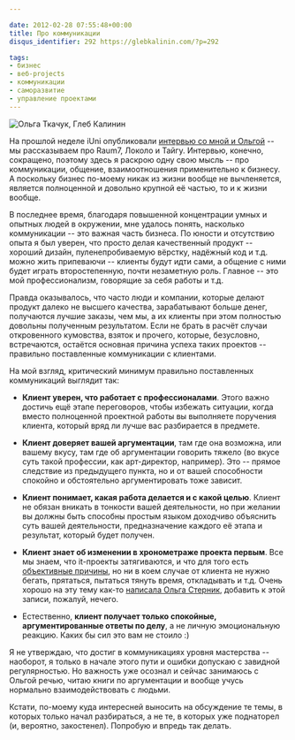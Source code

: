 ```yaml
---

date: 2012-02-28 07:55:48+00:00
title: Про коммуникации
disqus_identifier: 292 https://glebkalinin.com/?p=292

tags:
- бизнес
- веб-projects
- коммуникации
- саморазвитие
- управление проектами
---
```


![Ольга Ткачук, Глеб Калинин](https://raum7linodewp.s3.amazonaws.com/wp-content/uploads/2012/02/8cd664d392578b7e35c29640e7a19f9c-500x333.jpg)

На прошлой неделе iUni опубликовали [интервью со мной и Ольгой](http://iuni.ru/articles/article/?articleId=1234) -- мы рассказываем про Raum7, Локоло и Тайгу. Интервью, конечно, сокращено, поэтому здесь я раскрою одну свою мысль -- про коммуникации, общение, взаимоотношения применительно к бизнесу. А поскольку бизнес по-моему никак из жизни вообще не вычленяется, является полноценной и довольно крупной её частью, то и к жизни вообще.

В последнее время, благодаря повышенной концентрации умных и опытных людей в окружении, мне удалось понять, насколько коммуникации -- это важная часть бизнеса. По юности и отсутствию опыта я был уверен, что просто делая качественный продукт -- хороший дизайн, пуленепробиваемую вёрстку, надёжный код и т.д. можно жить припеваючи -- клиенты будут идти сами, а общение с ними будет играть второстепенную, почти незаметную роль. Главное -- это мой профессионализм, говорящие за себя работы и т.д.

Правда оказывалось, что часто люди и компании, которые делают продукт далеко не высшего качества, зарабатывают больше денег, получаются лучшие заказы, чем мы, а их клиенты при этом полностью довольны полученным результатом. Если не брать в расчёт случаи откровенного кумовства, взяток и прочего, которые, безусловно, встречаются, остаётся основная причина успеха таких проектов -- правильно поставленные коммуникации с клиентами.

На мой взгляд, критический минимум правильно поставленных коммуникаций выглядит так:




	
  * **Клиент уверен, что работает с профессионалами**. Этого важно достичь ещё этапе переговоров, чтобы избежать ситуации, когда вместо полноценной проектной работы вы выполняете поручения клиента, который вряд ли лучше вас разбирается в предмете. 

	
  * **Клиент доверяет вашей аргументации**, там где она возможна, или вашему вкусу, там где об аргументации говорить тяжело (во вкусе суть такой профессии, как арт-директор, например). Это -- прямое следствие из предыдущего пункта, но и от вашей способности спокойно и обстоятельно аргументировать тоже зависит.

	
  * **Клиент понимает, какая работа делается и с какой целью**. Клиент не обязан вникать в тонкости вашей деятельности, но при желании вы должны быть способны простым языком доходчиво объяснить суть вашей деятельности, предназначение каждого её этапа и результат, который будет получен.

	
  * **Клиент знает об изменении в хронометраже проекта первым**. Все мы знаем, что it-проекты затягиваются, и что для того есть [объективные причины](http://www.quora.com/Engineering-Management/Why-are-software-development-task-estimations-regularly-off-by-a-factor-of-2-3/answer/Michael-Wolfe), но ни в коем случае от клиента не нужно бегать, прятаться, пытаться тянуть время, откладывать и т.д. Очень хорошо на эту тему как-то [написала Ольга Стерник](http://www.formspring.me/mama1ari/q/116713122), добавить к этой записи, пожалуй, нечего.

	
  * Естественно, **клиент получает только спокойные, аргументированные ответы по делу**, а не личную эмоциональную реакцию. Каких бы сил это вам не стоило :)



Я не утверждаю, что достиг в коммуникациях уровня мастерства -- наоборот, я только в начале этого пути и ошибки допускаю с завидной регулярностью. Но важность уже осознал и сейчас занимаюсь с Ольгой речью, читаю книги по аргументации и вообще учусь нормально взаимодействовать с людьми.

Кстати, по-моему куда интересней выносить на обсуждение те темы, в которых только начал разбираться, а не те, в которых уже поднаторел (и, вероятно, закостенел). Попробую и впредь так делать.
